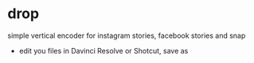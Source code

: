 # drop
simple vertical encoder for instagram stories, facebook stories and snap

* edit you files in Davinci Resolve or Shotcut, save as 
